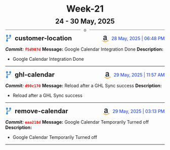 <h1 style="text-align:center; margin-bottom:10px">Week-21</h1>
<h2 style="text-align:center; margin:0px">24 - 30 May, 2025</h2>
<div style="display: flex; align-items: center; justify-content: center;">
  <hr style="flex: 1; background-color: gray;" />
  <span style="padding: 0 10px;font-weight:bold; color:gray">o</span>
  <hr style="flex: 1; background-color: gray;" />
</div>

<div style="display: flex; justify-content: space-between; align-items:end;">
  <div style="display:flex">
      <img src="../assets/branch.svg" alt="GitHub Logo"  style="width:20px; margin:0 10px 0 0">
      <h3 style="margin: 0; padding:0; font-weight: bold; font-size:20px;">customer-location</h3>
  </div>
  <div style="display:flex">
  <img src="../assets/amazon.svg" alt="Amazon Logo" style="width:20px">
    <span style="color:rgb(16, 54, 226); text-align: right; margin:0 0 0 10px; padding:0px;">28 May, 2025 | 06:48 PM</span>
  </div>
</div>

**_Commit:_** <code style="color: red; font-weight: bold;">f5d987d</code>
**Message:** Google Calendar Integration Done
**Description:**
- Google Calendar Integration Done
---
<div style="display: flex; justify-content: space-between; align-items:end;">
  <div style="display:flex">
      <img src="../assets/branch.svg" alt="GitHub Logo"  style="width:20px; margin:0 10px 0 0">
      <h3 style="margin: 0; padding:0; font-weight: bold; font-size:20px;">ghl-calendar</h3>
  </div>
  <div style="display:flex">
  <img src="../assets/amazon.svg" alt="Amazon Logo" style="width:20px">
    <span style="color:rgb(16, 54, 226); text-align: right; margin:0 0 0 10px; padding:0px;">29 May, 2025 | 11:57 AM</span>
  </div>
</div>

**_Commit:_** <code style="color: red; font-weight: bold;">d90c170</code>
**Message:** Reload after a GHL Sync success
**Description:**
- Reload after a GHL Sync success
---
<div style="display: flex; justify-content: space-between; align-items:end;">
  <div style="display:flex">
      <img src="../assets/branch.svg" alt="GitHub Logo"  style="width:20px; margin:0 10px 0 0">
      <h3 style="margin: 0; padding:0; font-weight: bold; font-size:20px;">remove-calendar</h3>
  </div>
  <div style="display:flex">
  <img src="../assets/amazon.svg" alt="Amazon Logo" style="width:20px">
    <span style="color:rgb(16, 54, 226); text-align: right; margin:0 0 0 10px; padding:0px;">29 May, 2025 | 03:13 PM</span>
  </div>
</div>

**_Commit:_** <code style="color: red; font-weight: bold;">eaa218d</code>
**Message:** Google Calendar Temporarily Turned off
**Description:**
- Google Calendar Temporarily Turned off
---
